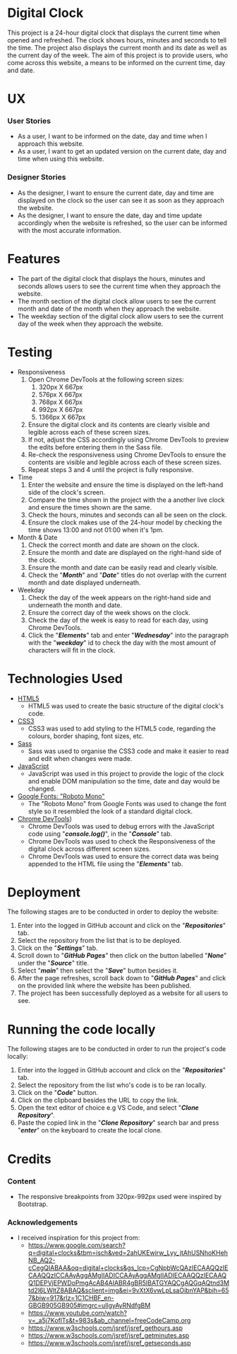 # Digital Clock

This project is a 24-hour digital clock that displays the current time when opened and refreshed. The clock shows hours, minutes and seconds to tell the time. The project also displays the current month and its date as well as the current day of the week. The aim of this project is to provide users, who come across this website, a means to be informed on the current time, day and date.

# UX

### User Stories

- As a user, I want to be informed on the date, day and time when I approach this website.
- As a user, I want to get an updated version on the current date, day and time when using this website.

### Designer Stories

- As the designer, I want to ensure the current date, day and time are displayed on the clock so the user can see it as soon as they approach the website.
- As the designer, I want to ensure the date, day and time update accordingly when the website is refreshed, so the user can be informed with the most accurate information.

# Features

- The part of the digital clock that displays the hours, minutes and seconds allows users to see the current time when they approach the website.
- The month section of the digital clock allow users to see the current month and date of the month when they approach the website.
- The weekday section of the digital clock allow users to see the current day of the week when they approach the website.

# Testing

- Responsiveness
  1. Open Chrome DevTools at the following screen sizes:
     1. 320px X 667px
     2. 576px X 667px
     3. 768px X 667px
     4. 992px X 667px
     5. 1366px X 667px
  2. Ensure the digital clock and its contents are clearly visible and legible across each of these screen sizes.
  3. If not, adjust the CSS accordingly using Chrome DevTools to preview the edits before entering them in the Sass file.
  4. Re-check the responsiveness using Chrome DevTools to ensure the contents are visible and legible across each of these screen sizes.
  5. Repeat steps 3 and 4 until the project is fully responsive.
- Time
  1. Enter the website and ensure the time is displayed on the left-hand side of the clock's screen.
  2. Compare the time shown in the project with the a another live clock and ensure the times shown are the same.
  3. Check the hours, minutes and seconds can all be seen on the clock.
  4. Ensure the clock makes use of the 24-hour model by checking the time shows 13:00 and not 01:00 when it's 1pm.
- Month & Date
  1. Check the correct month and date are shown on the clock.
  2. Ensure the month and date are displayed on the right-hand side of the clock.
  3. Ensure the month and date can be easily read and clearly visible.
  4. Check the "**_Month_**" and "**_Date_**" titles do not overlap with the current month and date displayed underneath.
- Weekday
  1. Check the day of the week appears on the right-hand side and underneath the month and date.
  2. Ensure the correct day of the week shows on the clock.
  3. Check the day of the week is easy to read for each day, using Chrome DevTools.
  4. Click the "**_Elements_**" tab and enter "**_Wednesday_**" into the paragraph with the "**_weekday_**" id to check the day with the most amount of characters will fit in the clock.

# Technologies Used

- [HTML5](https://developer.mozilla.org/en-US/docs/Web/Guide/HTML/HTML5)
  - HTML5 was used to create the basic structure of the digital clock's code.
- [CSS3](https://www.tutorialrepublic.com/css-tutorial/)
  - CSS3 was used to add styling to the HTML5 code, regarding the colours, border shaping, font sizes, etc.
- [Sass](https://sass-lang.com/)
  - Sass was used to organise the CSS3 code and make it easier to read and edit when changes were made.
- [JavaScript](https://www.javascript.com/)
  - JavaScript was used in this project to provide the logic of the clock and enable DOM manipulation so the time, date and day would be changed.
- [Google Fonts: "Roboto Mono"](https://fonts.google.com/specimen/Roboto+Mono?sidebar.open=true&selection.family=Roboto+Mono)
  - The "Roboto Mono" from Google Fonts was used to change the font style so it resembled the look of a standard digital clock.
- [Chrome DevTools](https://developers.google.com/web/tools/chrome-devtools))
  - Chrome DevTools was used to debug errors with the JavaScript code using "**_console.log()_**", in the "**_Console_**" tab.
  - Chrome DevTools was used to check the Responsiveness of the digital clock across different screen sizes.
  - Chrome DevTools was used to ensure the correct data was being appended to the HTML file using the "**_Elements_**" tab.

# Deployment

The following stages are to be conducted in order to deploy the website:

1. Enter into the logged in GitHub account and click on the "**_Repositories_**" tab.
2. Select the repository from the list that is to be deployed.
3. Click on the "**_Settings_**" tab.
4. Scroll down to "**_GitHub Pages_**" then click on the button labelled "**_None_**" under the "**_Source_**" title.
5. Select "**_main_**" then select the "**_Save_**" button besides it.
6. After the page refreshes, scroll back down to "**_GitHub Pages_**" and click on the provided link where the website has been published.
7. The project has been successfully deployed as a website for all users to see.

# Running the code locally

The following stages are to be conducted in order to run the project's code locally:

1. Enter into the logged in GitHub account and click on the "**_Repositories_**" tab.
2. Select the repository from the list who's code is to be ran locally.
3. Click on the "**_Code_**" button.
4. Click on the clipboard besides the URL to copy the link.
5. Open the text editor of choice e.g VS Code, and select "**_Clone Repository_**".
6. Paste the copied link in the "**_Clone Repository_**" search bar and press "**_enter_**" on the keyboard to create the local clone.

# Credits

### Content

- The responsive breakpoints from 320px-992px used were inspired by Bootstrap.

### Acknowledgements

- I received inspiration for this project from:
  - https://www.google.com/search?q=digital+clocks&tbm=isch&ved=2ahUKEwirw_Lyy_jtAhUSNhoKHehNB_AQ2-cCegQIABAA&oq=digital+clocks&gs_lcp=CgNpbWcQAzIECAAQQzIECAAQQzICCAAyAggAMgIIADICCAAyAggAMgIIADIECAAQQzIECAAQQ1DEPVjEPWDoPmgAcAB4AIABR4gBR5IBATGYAQCgAQGqAQtnd3Mtd2l6LWltZ8ABAQ&sclient=img&ei=9vXtX6vwLpLsaOibnYAP&bih=657&biw=917&rlz=1C1CHBF_en-GBGB905GB905#imgrc=uIlgyAyRNdfgBM
  - https://www.youtube.com/watch?v=_a5j7KoflTs&t=983s&ab_channel=freeCodeCamp.org
  - https://www.w3schools.com/jsref/jsref_gethours.asp
  - https://www.w3schools.com/jsref/jsref_getminutes.asp
  - https://www.w3schools.com/jsref/jsref_getseconds.asp
